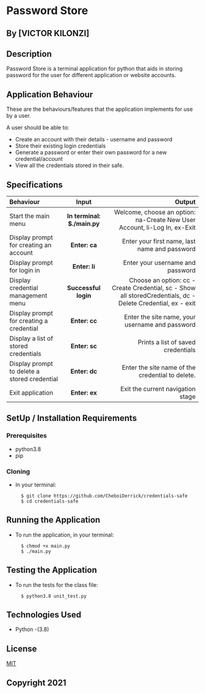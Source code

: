 # Password Store

## By [VICTOR KILONZI]

## Description
Password Store is a terminal application for python that aids in storing password for the user for different application or website accounts.

## Application Behaviour
These are the behaviours/features that the application implements for use by a user.

A user should be able to:
* Create an account with their details - username and password
* Store their existing login credentials
* Generate a password  or enter their own password for a new credential/account
* View all the credentials stored in their safe.

## Specifications
| Behaviour | Input | Output |
| :---------------- | :---------------: | ------------------: |
| Start the main menu | **In terminal: $./main.py** | Welcome, choose an option: na-Create New User Account, li-Log In, ex-Exit |
| Display prompt for creating an account | **Enter: ca** | Enter your first name, last name and password |
| Display prompt for login in | **Enter: li** | Enter your username and password |
| Display credential management menu| **Successful login** | Choose an option: cc - Create Credential, sc - Show all storedCredentials, dc - Delete Credential, ex - exit |
| Display prompt for creating a credential | **Enter: cc** | Enter the site name, your username and password |
| Display a list of stored credentials | **Enter: sc** | Prints a list of saved credentials |
| Display prompt to delete a stored credential | **Enter: dc** | Enter the site name of the credential to delete. |
| Exit application | **Enter: ex** | Exit the current navigation stage |

## SetUp / Installation Requirements
### Prerequisites
* python3.8
* pip

### Cloning
* In your terminal:
        
        $ git clone https://github.com/CheboiDerrick/credentials-safe
        $ cd credentials-safe

## Running the Application
* To run the application, in your terminal:

        $ chmod +x main.py
        $ ./main.py
        
## Testing the Application
* To run the tests for the class file:

        $ python3.8 unit_test.py
        
## Technologies Used
* Python -(3.8)

## License
[MIT](https://github.com/CheboiDerrick/credentials-safe/blob/main/LICENSE) 

## Copyright 2021
